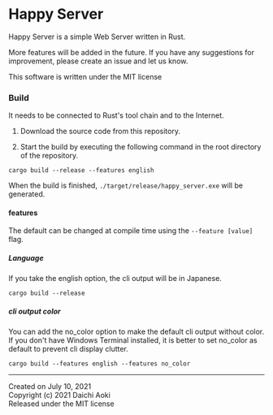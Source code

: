 # Happy Server

Happy Server is a simple Web Server written in Rust.

More features will be added in the future.
If you have any suggestions for improvement, please create an issue and let us know.

This software is written under the MIT license  

### Build

It needs to be connected to Rust's tool chain and to the Internet.

1. Download the source code from this repository.  

2. Start the build by executing the following command in the root directory of the repository.
```
cargo build --release --features english
```
When the build is finished, `./target/release/happy_server.exe` will be generated.

#### features
The default can be changed at compile time using the `--feature [value]` flag.

##### Language
If you take the english option, the cli output will be in Japanese.
```
cargo build --release
```

##### cli output color
You can add the no_color option to make the default cli output without color.  
If you don't have Windows Terminal installed, it is better to set no_color as default to prevent cli display clutter.
```
cargo build --features english --features no_color
```
___
Created on July 10, 2021  
Copyright (c) 2021 Daichi Aoki  
Released under the MIT license